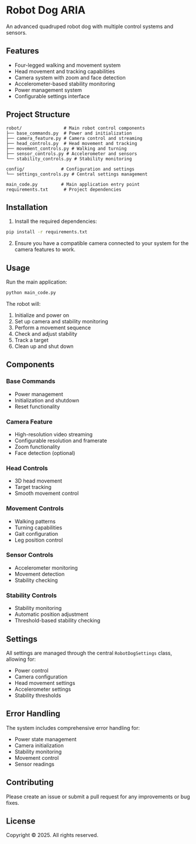 # Robot Dog ARIA

An advanced quadruped robot dog with multiple control systems and sensors.

## Features

- Four-legged walking and movement system
- Head movement and tracking capabilities
- Camera system with zoom and face detection
- Accelerometer-based stability monitoring
- Power management system
- Configurable settings interface

## Project Structure

```
robot/                # Main robot control components
├── base_commands.py  # Power and initialization
├── camera_feature.py # Camera control and streaming
├── head_controls.py  # Head movement and tracking
├── movement_controls.py # Walking and turning
├── sensor_controls.py # Accelerometer and sensors
└── stability_controls.py # Stability monitoring

config/              # Configuration and settings
└── settings_controls.py # Central settings management

main_code.py         # Main application entry point
requirements.txt      # Project dependencies
```

## Installation

1. Install the required dependencies:
```bash
pip install -r requirements.txt
```

2. Ensure you have a compatible camera connected to your system for the camera features to work.

## Usage

Run the main application:
```bash
python main_code.py
```

The robot will:
1. Initialize and power on
2. Set up camera and stability monitoring
3. Perform a movement sequence
4. Check and adjust stability
5. Track a target
6. Clean up and shut down

## Components

### Base Commands
- Power management
- Initialization and shutdown
- Reset functionality

### Camera Feature
- High-resolution video streaming
- Configurable resolution and framerate
- Zoom functionality
- Face detection (optional)

### Head Controls
- 3D head movement
- Target tracking
- Smooth movement control

### Movement Controls
- Walking patterns
- Turning capabilities
- Gait configuration
- Leg position control

### Sensor Controls
- Accelerometer monitoring
- Movement detection
- Stability checking

### Stability Controls
- Stability monitoring
- Automatic position adjustment
- Threshold-based stability checking

## Settings

All settings are managed through the central `RobotDogSettings` class, allowing for:
- Power control
- Camera configuration
- Head movement settings
- Accelerometer settings
- Stability thresholds

## Error Handling

The system includes comprehensive error handling for:
- Power state management
- Camera initialization
- Stability monitoring
- Movement control
- Sensor readings

## Contributing

Please create an issue or submit a pull request for any improvements or bug fixes.

## License

Copyright © 2025. All rights reserved.
